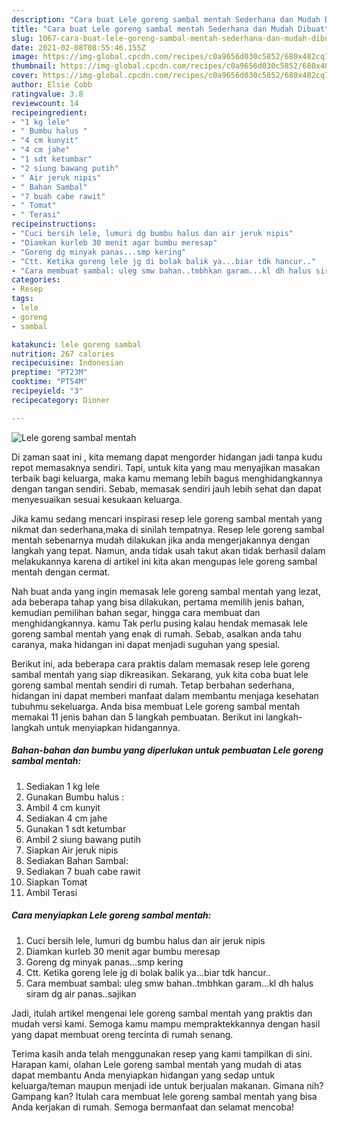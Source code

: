 ```yaml
---
description: "Cara buat Lele goreng sambal mentah Sederhana dan Mudah Dibuat"
title: "Cara buat Lele goreng sambal mentah Sederhana dan Mudah Dibuat"
slug: 1067-cara-buat-lele-goreng-sambal-mentah-sederhana-dan-mudah-dibuat
date: 2021-02-08T08:55:46.155Z
image: https://img-global.cpcdn.com/recipes/c0a9656d030c5852/680x482cq70/lele-goreng-sambal-mentah-foto-resep-utama.jpg
thumbnail: https://img-global.cpcdn.com/recipes/c0a9656d030c5852/680x482cq70/lele-goreng-sambal-mentah-foto-resep-utama.jpg
cover: https://img-global.cpcdn.com/recipes/c0a9656d030c5852/680x482cq70/lele-goreng-sambal-mentah-foto-resep-utama.jpg
author: Elsie Cobb
ratingvalue: 3.8
reviewcount: 14
recipeingredient:
- "1 kg lele"
- " Bumbu halus "
- "4 cm kunyit"
- "4 cm jahe"
- "1 sdt ketumbar"
- "2 siung bawang putih"
- " Air jeruk nipis"
- " Bahan Sambal"
- "7 buah cabe rawit"
- " Tomat"
- " Terasi"
recipeinstructions:
- "Cuci bersih lele, lumuri dg bumbu halus dan air jeruk nipis"
- "Diamkan kurleb 30 menit agar bumbu meresap"
- "Goreng dg minyak panas...smp kering"
- "Ctt. Ketika goreng lele jg di bolak balik ya...biar tdk hancur.."
- "Cara membuat sambal: uleg smw bahan..tmbhkan garam...kl dh halus siram dg air panas..sajikan"
categories:
- Resep
tags:
- lele
- goreng
- sambal

katakunci: lele goreng sambal 
nutrition: 267 calories
recipecuisine: Indonesian
preptime: "PT23M"
cooktime: "PT54M"
recipeyield: "3"
recipecategory: Dinner

---
```



![Lele goreng sambal mentah](https://img-global.cpcdn.com/recipes/c0a9656d030c5852/680x482cq70/lele-goreng-sambal-mentah-foto-resep-utama.jpg)

Di zaman  saat ini , kita memang dapat mengorder hidangan jadi tanpa kudu repot memasaknya sendiri. Tapi, untuk kita yang mau menyajikan masakan terbaik bagi keluarga, maka kamu memang lebih bagus menghidangkannya dengan tangan sendiri. Sebab, memasak sendiri jauh lebih sehat dan dapat menyesuaikan sesuai kesukaan keluarga.

Jika kamu sedang mencari inspirasi resep lele goreng sambal mentah yang nikmat dan sederhana,maka di sinilah tempatnya. Resep lele goreng sambal mentah  sebenarnya mudah dilakukan jika anda mengerjakannya dengan langkah yang tepat. Namun, anda tidak usah takut akan tidak berhasil dalam melakukannya 
karena di artikel ini kita akan mengupas lele goreng sambal mentah dengan cermat.  



Nah buat anda yang ingin memasak lele goreng sambal mentah yang lezat, ada beberapa tahap yang bisa dilakukan, pertama memilih jenis bahan, kemudian pemilihan bahan segar, hingga cara membuat dan menghidangkannya. kamu Tak perlu pusing kalau hendak memasak lele goreng sambal mentah yang enak di rumah. Sebab, asalkan anda  tahu caranya, maka hidangan ini dapat menjadi suguhan yang spesial.

Berikut ini, ada beberapa cara praktis  dalam memasak resep lele goreng sambal mentah yang siap dikreasikan. Sekarang, yuk kita coba buat lele goreng sambal mentah sendiri di rumah. Tetap berbahan sederhana, hidangan ini dapat memberi manfaat dalam membantu menjaga kesehatan tubuhmu sekeluarga. Anda bisa membuat Lele goreng sambal mentah memakai 11 jenis bahan dan 5 langkah pembuatan. Berikut ini langkah-langkah untuk menyiapkan hidangannya.

<!--inarticleads1-->

##### Bahan-bahan dan bumbu yang diperlukan untuk pembuatan Lele goreng sambal mentah:

1. Sediakan 1 kg lele
1. Gunakan  Bumbu halus :
1. Ambil 4 cm kunyit
1. Sediakan 4 cm jahe
1. Gunakan 1 sdt ketumbar
1. Ambil 2 siung bawang putih
1. Siapkan  Air jeruk nipis
1. Sediakan  Bahan Sambal:
1. Sediakan 7 buah cabe rawit
1. Siapkan  Tomat
1. Ambil  Terasi




<!--inarticleads2-->

##### Cara menyiapkan Lele goreng sambal mentah:

1. Cuci bersih lele, lumuri dg bumbu halus dan air jeruk nipis
1. Diamkan kurleb 30 menit agar bumbu meresap
1. Goreng dg minyak panas...smp kering
1. Ctt. Ketika goreng lele jg di bolak balik ya...biar tdk hancur..
1. Cara membuat sambal: uleg smw bahan..tmbhkan garam...kl dh halus siram dg air panas..sajikan




Jadi, itulah artikel mengenai  lele goreng sambal mentah  yang praktis dan mudah versi kami. Semoga kamu mampu mempraktekkannya dengan hasil yang dapat membuat oreng tercinta di rumah senang. 

Terima kasih anda telah menggunakan resep yang kami tampilkan di sini. Harapan kami, olahan  Lele goreng sambal mentah yang mudah di atas dapat membantu Anda menyiapkan hidangan yang sedap untuk keluarga/teman maupun menjadi ide untuk berjualan makanan. Gimana nih? Gampang kan? Itulah cara membuat lele goreng sambal mentah yang bisa Anda kerjakan di rumah. Semoga bermanfaat dan selamat mencoba!

